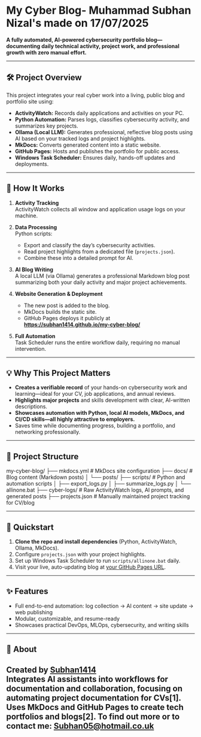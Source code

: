 # My Cyber Blog- Muhammad Subhan Nizal's made on 17/07/2025

**A fully automated, AI-powered cybersecurity portfolio blog—documenting daily technical activity, project work, and professional growth with zero manual effort.**

---

## 🛠 Project Overview

This project integrates your real cyber work into a living, public blog and portfolio site using:

- **ActivityWatch:** Records daily applications and activities on your PC.
- **Python Automation:** Parses logs, classifies cybersecurity activity, and summarizes key projects.
- **Ollama (Local LLM):** Generates professional, reflective blog posts using AI based on your tracked logs and project highlights.
- **MkDocs:** Converts generated content into a static website.
- **GitHub Pages:** Hosts and publishes the portfolio for public access.
- **Windows Task Scheduler:** Ensures daily, hands-off updates and deployments.

---

## 🚦 How It Works

1. **Activity Tracking**  
   ActivityWatch collects all window and application usage logs on your machine.

2. **Data Processing**  
   Python scripts:
   - Export and classify the day’s cybersecurity activities.
   - Read project highlights from a dedicated file (`projects.json`).
   - Combine these into a detailed prompt for AI.

3. **AI Blog Writing**  
   A local LLM (via Ollama) generates a professional Markdown blog post summarizing both your daily activity and major project achievements.

4. **Website Generation & Deployment**  
   - The new post is added to the blog.
   - MkDocs builds the static site.
   - GitHub Pages deploys it publicly at  
     **https://subhan1414.github.io/my-cyber-blog/**

5. **Full Automation**  
   Task Scheduler runs the entire workflow daily, requiring no manual intervention.

---

## 💡 Why This Project Matters

- **Creates a verifiable record** of your hands-on cybersecurity work and learning—ideal for your CV, job applications, and annual reviews.
- **Highlights major projects** and skills development with clear, AI-written descriptions.
- **Showcases automation with Python, local AI models, MkDocs, and CI/CD skills—all highly attractive to employers.**
- Saves time while documenting progress, building a portfolio, and networking professionally.

---

## 📂 Project Structure

my-cyber-blog/
├── mkdocs.yml # MkDocs site configuration
├── docs/ # Blog content (Markdown posts)
│ └── posts/
├── scripts/ # Python and automation scripts
│ ├── export_logs.py
│ ├── summarize_logs.py
│ └── allinone.bat
├── cyber-logs/ # Raw ActivityWatch logs, AI prompts, and generated posts
├── projects.json # Manually maintained project tracking for CV/blog


---

## 🚀 Quickstart

1. **Clone the repo and install dependencies** (Python, ActivityWatch, Ollama, MkDocs).
2. Configure `projects.json` with your project highlights.
3. Set up Windows Task Scheduler to run `scripts/allinone.bat` daily.
4. Visit your live, auto-updating blog at [your GitHub Pages URL](https://subhan1414.github.io/my-cyber-blog/).

---

## ✨ Features

- Full end-to-end automation: log collection → AI content → site update → web publishing
- Modular, customizable, and resume-ready
- Showcases practical DevOps, MLOps, cybersecurity, and writing skills

---

## 🌟 About

Created by [Subhan1414](https://github.com/Subhan1414)  
Integrates AI assistants into workflows for documentation and collaboration, focusing on automating project documentation for CVs[1].  
Uses MkDocs and GitHub Pages to create tech portfolios and blogs[2].
To find out more or to contact me: Subhan05@hotmail.co.uk
---


